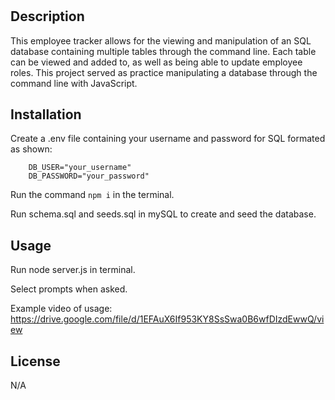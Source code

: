 # <Your-Project-Title>

## Description

This employee tracker allows for the viewing and manipulation of an SQL database containing multiple tables through the command line. Each table can be viewed and added to, as well as being able to update employee roles. This project served as practice manipulating a database through the command line with JavaScript.

## Installation

Create a .env file containing your username and password for SQL formated as shown:

```
    DB_USER="your_username"
    DB_PASSWORD="your_password"
```

Run the command ```npm i``` in the terminal.

Run schema.sql and seeds.sql in mySQL to create and seed the database.

## Usage

Run node server.js in terminal.

Select prompts when asked.

Example video of usage:
https://drive.google.com/file/d/1EFAuX6If953KY8SsSwa0B6wfDIzdEwwQ/view


## License

N/A